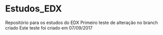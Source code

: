 # Estudos_EDX
Repositório para os estudos do EDX
Primeiro teste de alteração no branch criado
Este teste foi criado em 07/09/2017
